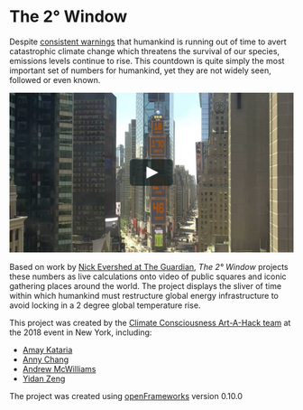 The 2° Window
=============

Despite [consistent warnings](https://www.vox.com/2018/10/8/17948832/climate-change-global-warming-un-ipcc-report) that humankind is running out of time to avert catastrophic climate change which threatens the survival of our species, emissions levels continue to rise. This countdown is quite simply the most important set of numbers for humankind, yet they are not widely seen, followed or even known.

[![Video of the work](video-preview.jpg)](https://vimeo.com/280846644)

Based on work by [Nick Evershed at The Guardian](https://www.theguardian.com/environment/datablog/2017/jan/19/carbon-countdown-clock-how-much-of-the-worlds-carbon-budget-have-we-spent), _The 2° Window_ projects these numbers as live calculations onto video of public squares and iconic gathering places around the world. The project displays the sliver of time within which humankind must restructure global energy infrastructure to avoid locking in a 2 degree global temperature rise.

This project was created by the [Climate Consciousness Art-A-Hack team](https://artahack.io/projects/climate-consciousness/) at the 2018 event in New York, including:
- [Amay Kataria](https://www.amaykataria.com/)
- [Anny Chang](https://yihsinchang.com/)
- [Andrew McWilliams](https://jahya.net/)
- [Yidan Zeng](http://www.yidanzeng.com/)

The project was created using [openFrameworks](https://openframeworks.cc) version 0.10.0